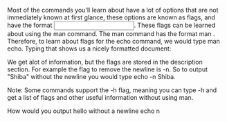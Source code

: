 Most of the commands you'll learn about have a lot of options that are not immediately known at first glance, these options are known as flags, and have the format <command> <flag> <input>. These flags can be learned about using the man command. The man command has the format man <command>. Therefore, to learn about flags for the echo command, we would type man echo. Typing that shows us a nicely formatted document:



We get alot of information, but the flags are stored in the description section. For example the flag to remove the newline is -n. So to output "Shiba" without the newline you would type echo -n Shiba.        

Note: Some commands support the -h flag, meaning you can type <command> -h and get a list of flags and other useful information without using man.           

How would you output hello without a newline
echo n